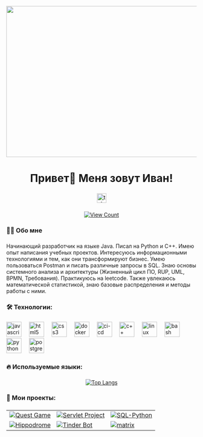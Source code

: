 <br clear="both">

<div align="center">
  <img height="400" width="800" src="https://media1.tenor.com/m/uwdvcjTWrVMAAAAC/coding-boy-coding.gif"  />
</div>

###

<h1 align="center">Привет👋 Меня зовут Иван!</h1>

###

<div align="center">
  <a href="https://t.me/Mab1k74" target="_blank">
    <img src="https://img.shields.io/static/v1?message=Telegram&logo=telegram&label=&color=2CA5E0&logoColor=white&labelColor=&style=for-the-badge" height="25" alt="telegram logo"  />
  </a>
</div>

###

<div align="center">
  
[![View Count](https://komarev.com/ghpvc/?username=mab1k)](https://github.com/mab1k)

</div>



<h3 align="left">👩‍💻  Обо мне</h3>

###

<p align="left">Начинающий разработчик на языке Java. Писал на Python и С++. Имею опыт написания учебных проектов. Интересуюсь информационными технологиями и тем, как они трансформируют бизнес. Умею пользоваться Postman и писать различные запросы в SQL. Знаю основы системного анализа и архитектуры (Жизненный цикл ПО, RUP, UML, BPMN, Требования). Практикуюсь на leetcode. Также увлекаюсь математической статистикой, знаю базовые распределения и методы работы с ними.</p>

###

<h3 align="left">🛠 Технологии:</h3>

###

<div align="left">
  <img src="https://www.svgrepo.com/show/452234/java.svg" height="40" alt="javascript logo"  />
  <img width="12" />
  <img src="https://cdn.jsdelivr.net/gh/devicons/devicon/icons/html5/html5-original.svg" height="40" alt="html5 logo"  />
  <img width="12" />
  <img src="https://cdn.jsdelivr.net/gh/devicons/devicon/icons/css3/css3-original.svg" height="40" alt="css3 logo"  />
  <img width="12" />
  <img src="https://www.svgrepo.com/show/452192/docker.svg" height="40" alt="docker logo"  />
  <img width="12" />
  <img src="https://www.svgrepo.com/show/372275/ci-cd.svg" height="40" alt="ci-cd logo"  />
  <img width="12" />
  <img src="https://upload.wikimedia.org/wikipedia/commons/thumb/1/18/ISO_C%2B%2B_Logo.svg/306px-ISO_C%2B%2B_Logo.svg.png" height="40" alt="с++ logo"  />
  <img width="12" />
  <img src="https://www.svgrepo.com/show/448236/linux.svg" height="40" alt="linux logo"  />
  <img width="12" />
  <img src="https://cdn.simpleicons.org/gnubash/4EAA25" height="40" alt="bash logo"  />
  <img width="12" />
  <img src="https://skillicons.dev/icons?i=py" height="40" alt="python logo"  />
  <img width="12" />
  <img src="https://skillicons.dev/icons?i=postgres" height="40" alt="postgresql logo"  />
</div>

###

<h3 align="left">🔥   Используемые языки:</h3>

###

<div align="center">
  <a href="https://github.com/mab1k">
    <img src="https://github-readme-stats.vercel.app/api/top-langs/?username=mab1k" alt="Top Langs" />
  </a>
</div>

###

###

<h3 align="left">📓   Мои проекты:</h3>

###

<table>
  <tr>
    <!-- Первая строка -->
    <td>
      <a href="https://github.com/mab1k/com.javarush.pakhalkov.quest">
        <img src="https://github-readme-stats.vercel.app/api/pin/?username=mab1k&repo=com.javarush.pakhalkov.quest" alt="Quest Game" />
      </a>
    </td>
    <td>
      <a href="https://github.com/mab1k/project-servlet">
        <img src="https://github-readme-stats.vercel.app/api/pin/?username=mab1k&repo=project-servlet" alt="Servlet Project" />
      </a>
    </td>
    <td>
      <a href="https://github.com/mab1k/SQL-Python">
        <img src="https://github-readme-stats.vercel.app/api/pin/?username=mab1k&repo=SQL-Python" alt="SQL-Python" />
      </a>
    </td>
  </tr>
  <tr>
    <!-- Вторая строка -->
    <td>
      <a href="https://github.com/mab1k/com.javarush.pakhalkov.hippodrome">
        <img src="https://github-readme-stats.vercel.app/api/pin/?username=mab1k&repo=com.javarush.pakhalkov.hippodrome" alt="Hippodrome" />
      </a>
    </td>
    <td>
      <a href="https://github.com/mab1k/TinderBot">
        <img src="https://github-readme-stats.vercel.app/api/pin/?username=mab1k&repo=TinderBot" alt="Tinder Bot" />
      </a>
    </td>
    <td>
      <a href="https://github.com/mab1k/matrix">
        <img src="https://github-readme-stats.vercel.app/api/pin/?username=mab1k&repo=matrix" alt="matrix" />
      </a>
    </td>
  </tr>
  
</table>
